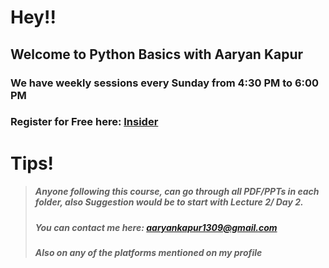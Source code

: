 # Hey!!
## Welcome to Python Basics with Aaryan Kapur
### We have weekly sessions every Sunday from 4:30 PM to 6:00 PM 
### Register for Free here:  [Insider](https://www.cutt.ly/PythonWithAaryan)

# Tips!
> ##### Anyone following this course, can go through all PDF/PPTs in each folder, also Suggestion would be to *start with Lecture 2/ Day 2*.
> ##### You can contact me here: aaryankapur1309@gmail.com
> ##### Also on any of the platforms mentioned on my profile
